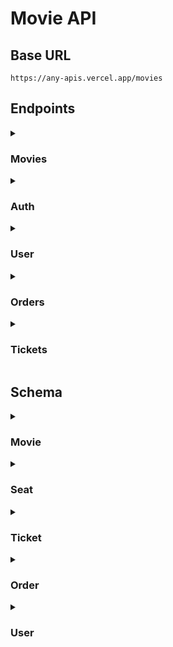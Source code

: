 # Movie API

## Base URL

```
https://any-apis.vercel.app/movies
```

## Endpoints

<details>
  <summary><h3>Movies</h3></summary>

<!-- Start | Get all movies -->

- <details>
    <summary><h4>Get all movies</h4></summary>

  Returns all movies with pagination. You can also search for movies by providing a query parameter.

  ```http
  GET /movies
  ```

  ##### Parameters

  |  Name   |   Type   | Description                  | Required | Default |
  | :-----: | :------: | ---------------------------- | :------: | :-----: |
  | `page`  | `number` | The page number              |   :x:    |   `1`   |
  | `limit` | `number` | The number of items per page |   :x:    |  `10`   |
  | `query` | `string` | The search query             |   :x:    |    -    |

  ##### Success Response

  ```json
  {
    "message": "Movies fetched successfully",
    "page": 1,
    "limit": 2,
    "totalPages": 4,
    "totalData": 8,
    "data": [
      {
        "id": 1,
        "title": "Avatar",
        "description": "A paraplegic marine dispatched to the moon Pandora on a unique mission becomes torn between following his orders and protecting the world he feels is his home.",
        "price": 10000,
        "releaseDate": "2009-12-18T00:00:00.000Z",
        "ageRating": 13,
        "poster": "https://ia.media-imdb.com/images/M/MV5BMTYwOTEwNjAzMl5BMl5BanBnXkFtZTcwODc5MTUwMw@@._V1_SX300.jpg",
        "seats": [
          {
            "id": 1,
            "number": 2,
            "isReserved": true,
            "movieId": 1,
            "createdAt": "2024-06-06T17:49:28.854Z",
            "updatedAt": "2024-06-06T17:49:28.854Z"
          },
          {
            "id": 2,
            "number": 3,
            "isReserved": true,
            "movieId": 1,
            "createdAt": "2024-06-06T17:49:28.876Z",
            "updatedAt": "2024-06-06T17:49:28.876Z"
          },
        ],
        "createdAt": "2024-06-06T12:00:26.003Z",
        "updatedAt": "2024-06-06T12:00:26.003Z"
      },
      {
        "id": 2,
        "title": "I Am Legend",
        "description": "Years after a plague kills most of humanity and transforms the rest into monsters, the sole survivor in New York City struggles valiantly to find a cure.",
        "price": 10000,
        "releaseDate": "2007-12-14T00:00:00.000Z",
        "ageRating": 13,
        "poster": "https://m.media-amazon.com/images/M/MV5BYTE1ZTBlYzgtNmMyNS00ZTQ2LWE4NjEtZjUxNDJkNTg2MzlhXkEyXkFqcGdeQXVyNjU0OTQ0OTY@._V1_.jpg",
        "seats": [
          {
            "id": 3,
            "number": 4,
            "isReserved": true,
            "movieId": 2,
            "createdAt": "2024-06-06T17:50:46.676Z",
            "updatedAt": "2024-06-06T17:50:46.676Z"
          },
          {
            "id": 4,
            "number": 5,
            "isReserved": true,
            "movieId": 2,
            "createdAt": "2024-06-06T17:50:46.715Z",
            "updatedAt": "2024-06-06T17:50:46.715Z"
          }
        ]
        "createdAt": "2024-06-01T17:29:39.301Z",
        "updatedAt": "2024-06-01T17:29:39.301Z"
      }
    ]
  }
  ```

  </details>

<!-- End | Get all movies -->

<!-- Start | Get a movie -->

- <details>
    <summary><h4>Get a movie</h4></summary>

  Returns a movie by its ID.

  ```http
  GET /movies/:id
  ```

  ##### Parameters

  | Name |   Type   | Description  |      Required      | Default |
  | :--: | :------: | ------------ | :----------------: | :-----: |
  | `id` | `number` | The movie ID | :heavy_check_mark: |    -    |

  ##### Success Response

  ```json
  {
    "message": "Movie fetched successfully",
    "data": {
      "id": 1,
      "title": "Avatar",
      "description": "A paraplegic marine dispatched to the moon Pandora on a unique mission becomes torn between following his orders and protecting the world he feels is his home.",
      "price": 10000,
      "releaseDate": "2009-12-18T00:00:00.000Z",
      "ageRating": 13,
      "poster": "https://ia.media-imdb.com/images/M/MV5BMTYwOTEwNjAzMl5BMl5BanBnXkFtZTcwODc5MTUwMw@@._V1_SX300.jpg",
      "seats": [
        {
          "id": 1,
          "number": 2,
          "isReserved": true,
          "movieId": 1,
          "createdAt": "2024-06-06T17:49:28.854Z",
          "updatedAt": "2024-06-06T17:49:28.854Z"
        },
        {
          "id": 2,
          "number": 3,
          "isReserved": true,
          "movieId": 1,
          "createdAt": "2024-06-06T17:49:28.876Z",
          "updatedAt": "2024-06-06T17:49:28.876Z"
        }
      ],
      "createdAt": "2024-06-06T12:00:26.003Z",
      "updatedAt": "2024-06-06T12:00:26.003Z"
    }
  }
  ```

  ##### Error Response

  - Movie not found

    **Status:** 404\
     **Status Text:** Movie not found

  </details>

<!-- End | Get a movie -->

<!-- Start | Get seats movie -->

- <details>
    <summary><h4>Get seats of a movie</h4></summary>

  Returns seats of a movie.

  ```http
  GET /movies/:id/seats
  ```

  ##### Parameters

  | Name |   Type   | Description  |      Required      | Default |
  | :--: | :------: | ------------ | :----------------: | :-----: |
  | `id` | `number` | The movie ID | :heavy_check_mark: |    -    |

  ##### Success Response

  ```json
  {
    "message": "Movie fetched successfully",
    "data": {
      "id": 1,
      "title": "Avatar",
      "description": "A paraplegic marine dispatched to the moon Pandora on a unique mission becomes torn between following his orders and protecting the world he feels is his home.",
      "price": 10000,
      "releaseDate": "2009-12-18T00:00:00.000Z",
      "ageRating": 13,
      "poster": "https://ia.media-imdb.com/images/M/MV5BMTYwOTEwNjAzMl5BMl5BanBnXkFtZTcwODc5MTUwMw@@._V1_SX300.jpg",
      "seats": [
        {
          "id": 1,
          "number": 2,
          "isReserved": true,
          "movieId": 1,
          "createdAt": "2024-06-06T17:49:28.854Z",
          "updatedAt": "2024-06-06T17:49:28.854Z"
        },
        {
          "id": 2,
          "number": 3,
          "isReserved": true,
          "movieId": 1,
          "createdAt": "2024-06-06T17:49:28.876Z",
          "updatedAt": "2024-06-06T17:49:28.876Z"
        }
      ],
      "createdAt": "2024-06-06T12:00:26.003Z",
      "updatedAt": "2024-06-06T12:00:26.003Z"
    }
  }
  ```

  ##### Error Response

  - Movie not found

    **Status:** 404\
    **Status Text:** Movie not found

  </details>

<!-- End | Get seats movie -->

<!-- Start | Books seats of a movie -->

- <details>
    <summary><h4>Books seats of a movie</h4></summary>

  Books seats of a movie.

  ```http
  POST /movies/:id/seats
  ```

  ##### Parameters

  | Name |   Type   | Description  |      Required      | Default |
  | :--: | :------: | ------------ | :----------------: | :-----: |
  | `id` | `number` | The movie ID | :heavy_check_mark: |    -    |

  ##### Header

  **Authorization:** `Bearer <token>`\
  **Content-Type:** `application/json`

  ##### Body

  |  Name   |    Type    | Description            |      Required      | Default |
  | :-----: | :--------: | ---------------------- | :----------------: | :-----: |
  | `seats` | `number[]` | Seat number to reserve | :white_check_mark: |    -    |

  ##### Success Response

  ```json
  {
    "message": "Success",
    "data": {
      "id": 3,
      "total": 20000,
      "tickets": [
        {
          "id": 11,
          "isCancelled": false,
          "seatId": 11,
          "seat": {
            "id": 11,
            "number": 20,
            "isReserved": true,
            "movieId": 1,
            "movie": {
              "id": 1,
              "title": "Avatar",
              "description": "A paraplegic marine dispatched to the moon Pandora on a unique mission becomes torn between following his orders and protecting the world he feels is his home.",
              "price": 10000,
              "releaseDate": "2009-12-18T00:00:00.000Z",
              "ageRating": 13,
              "poster": "https://ia.media-imdb.com/images/M/MV5BMTYwOTEwNjAzMl5BMl5BanBnXkFtZTcwODc5MTUwMw@@._V1_SX300.jpg",
              "createdAt": "2024-06-16T09:16:30.257Z",
              "updatedAt": "2024-06-16T09:16:30.257Z"
            },
            "createdAt": "2024-06-16T09:22:44.932Z",
            "updatedAt": "2024-06-16T09:22:44.932Z"
          },
          "orderId": 3,
          "createdAt": "2024-06-16T09:22:45.088Z",
          "updatedAt": "2024-06-16T09:22:45.088Z"
        },
        {
          "id": 12,
          "isCancelled": false,
          "seatId": 12,
          "seat": {
            "id": 12,
            "number": 21,
            "isReserved": true,
            "movieId": 1,
            "movie": {
              "id": 1,
              "title": "Avatar",
              "description": "A paraplegic marine dispatched to the moon Pandora on a unique mission becomes torn between following his orders and protecting the world he feels is his home.",
              "price": 10000,
              "releaseDate": "2009-12-18T00:00:00.000Z",
              "ageRating": 13,
              "poster": "https://ia.media-imdb.com/images/M/MV5BMTYwOTEwNjAzMl5BMl5BanBnXkFtZTcwODc5MTUwMw@@._V1_SX300.jpg",
              "createdAt": "2024-06-16T09:16:30.257Z",
              "updatedAt": "2024-06-16T09:16:30.257Z"
            },
            "createdAt": "2024-06-16T09:22:45.285Z",
            "updatedAt": "2024-06-16T09:22:45.285Z"
          },
          "orderId": 3,
          "createdAt": "2024-06-16T09:22:45.391Z",
          "updatedAt": "2024-06-16T09:22:45.391Z"
        }
      ],
      "userId": 1,
      "user": {
        "id": 1,
        "name": "Fauzan",
        "username": "fauzan",
        "email": "fauzan@email.com",
        "birthDate": "2003-10-04T00:00:00.000Z",
        "balance": 0,
        "createdAt": "2024-06-16T09:16:30.542Z",
        "updatedAt": "2024-06-16T09:22:44.827Z"
      },
      "createdAt": "2024-06-16T09:22:44.842Z",
      "updatedAt": "2024-06-16T09:22:44.842Z"
    }
  }
  ```

  ##### Error Response

  - Token not provided

    **Status:** 401\
    **Status Text:** Token not provided

  - User not found

    **Status:** 401\
    **Status Text:** User not found

  - Movie not found

    **Status:** 404\
    **Status Text:** Movie not found

  - Balance not enough

    **Status:** 400\
    **Status Text:** Balance not enough

  - Provided invalid or empty seats

    **Status:** 400\
    **Status Text:** Invalid seats

  - Seat's already reserved

    **Status:** 400\
    **Status Text:** Seat 1 of movie Avatar is already reserved

  </details>

<!-- End | Books seats of a movie -->

</details>

<details>
  <summary><h3>Auth</h3></summary>

<!-- Start | Login -->

- <details>
    <summary><h4>Login</h4></summary>

  Authenticating user

  ```http
  POST /login
  ```

  ##### Header

  **Content-Type:** `application/json`

  ##### Body

  |    Name    |   Type   | Description |      Required      | Default |
  | :--------: | :------: | ----------- | :----------------: | :-----: |
  | `username` | `string` | Username    | :white_check_mark: |    -    |
  | `password` | `string` | Password    | :white_check_mark: |    -    |

  ##### Success Response

  ```json
  {
    "message": "User login successfully",
    "data": "eyJhbGciOiJIUzI1NiIsInR5cCI6IkpXVCJ9.eyJpZCI6MSwiaWF0IjoxNzE3NTkyMjI3fQ.6NPkITZXL88T7KiGGDFZmUvO0glw7FodkqACRZiC0dg"
  }
  ```

  ##### Error Response

  - Invalid username or password

    **Status:** 401\
    **Status Text:** Invalid username or password

  </details>

<!-- End | Login -->

<!-- Start | Register -->

- <details>
    <summary><h4>Register</h4></summary>

  Registering a new user

  ```http
  POST /register
  ```

  ##### Header

  **Content-Type:** `application/json`

  ##### Body

  |    Name     |   Type   | Description |      Required      | Default |
  | :---------: | :------: | ----------- | :----------------: | :-----: |
  |   `name`    | `string` | Name        | :white_check_mark  |    -    |
  | `username`  | `string` | Username    | :white_check_mark: |    -    |
  |   `email`   | `string` | Email       | :white_check_mark: |    -    |
  | `password`  | `string` | Password    | :white_check_mark: |    -    |
  | `birthDate` | `string` | Birth date  | :white_check_mark: |    -    |

  ##### Success Response

  ```json
  {
    "message": "User created successfully",
    "data": {
      "id": 2,
      "name": "Malik Matoha",
      "username": "malik",
      "email": "malik@email.com",
      "birthDate": "2003-10-04T00:00:00.000Z",
      "balance": 100000,
      "orders": [],
      "createdAt": "2024-06-06T11:39:52.427Z",
      "updatedAt": "2024-06-06T11:39:52.427Z"
    }
  }
  ```

  ##### Error Response

  - Empty fields

    **Status:** 400\
    **Status Text:** All fields are required

  - Username already taken

    **Status:** 400\
    **Status Text:** Username is already taken

  - Email already taken

    **Status:** 400\
    **Status Text:** Email is already taken

  </details>

<!-- End | Register -->

</details>

<details>
  <summary><h3>User</h3></summary>

<!-- Start | Profile -->

- <details>
    <summary><h4>Profile</h4></summary>

  Returns the user profile

  ```http
  GET /me
  ```

  ##### Headers

  **Authorization:** `Bearer <token>`

  ##### Success Response

  ```json
  {
    "message": "User fetched successfully",
    "data": {
      "id": 1,
      "name": "Fauzan",
      "username": "fauzan",
      "email": "fauzan@email.com",
      "birthDate": "2003-10-04T00:00:00.000Z",
      "balance": 100000,
      "orders": [],
      "createdAt": "2024-06-06T11:17:43.794Z",
      "updatedAt": "2024-06-06T11:17:43.794Z"
    }
  }
  ```

  ##### Error Response

  - Token not provided

    **Status:** 401\
    **Status Text:** Token not provided

  - User not found

    **Status:** 401\
    **Status Text:** User not found

  </details>

<!-- End | Profile -->

</details>

<details>
  <summary><h3>Orders</h3></summary>

<!-- Start | Get all orders -->

- <details>
    <summary><h4>Get all orders</h4></summary>

  Returns all orders.

  ```http
  GET /orders
  ```

  ##### Header

  **Authorization:** `Bearer <token>`

  ##### Success Response

  ```json
  {
    "message": "Orders fetched successfully",
    "data": [
      {
        "id": 1,
        "tickets": [
          {
            "id": 1,
            "isCancelled": false,
            "seatId": 1,
            "seat": {
              "id": 1,
              "number": 4,
              "isReserved": true,
              "movieId": 2,
              "movie": {
                "id": 2,
                "title": "I Am Legend",
                "description": "Years after a plague kills most of humanity and transforms the rest into monsters, the sole survivor in New York City struggles valiantly to find a cure.",
                "price": 10000,
                "releaseDate": "2007-12-14T00:00:00.000Z",
                "ageRating": 13,
                "poster": "https://m.media-amazon.com/images/M/MV5BYTE1ZTBlYzgtNmMyNS00ZTQ2LWE4NjEtZjUxNDJkNTg2MzlhXkEyXkFqcGdeQXVyNjU0OTQ0OTY@._V1_.jpg",
                "createdAt": "2024-06-10T08:14:50.737Z",
                "updatedAt": "2024-06-10T08:14:50.737Z"
              },
              "tickets": [
                {
                  "id": 1,
                  "isCancelled": false,
                  "seatId": 1,
                  "orderId": 1,
                  "createdAt": "2024-06-10T10:48:29.778Z",
                  "updatedAt": "2024-06-10T10:48:29.778Z"
                }
              ],
              "createdAt": "2024-06-10T10:48:29.774Z",
              "updatedAt": "2024-06-10T10:48:29.774Z"
            },
            "orderId": 1,
            "createdAt": "2024-06-10T10:48:29.778Z",
            "updatedAt": "2024-06-10T10:48:29.778Z"
          },
          {
            "id": 2,
            "isCancelled": false,
            "seatId": 2,
            "seat": {
              "id": 2,
              "number": 5,
              "isReserved": true,
              "movieId": 2,
              "movie": {
                "id": 2,
                "title": "I Am Legend",
                "description": "Years after a plague kills most of humanity and transforms the rest into monsters, the sole survivor in New York City struggles valiantly to find a cure.",
                "price": 10000,
                "releaseDate": "2007-12-14T00:00:00.000Z",
                "ageRating": 13,
                "poster": "https://m.media-amazon.com/images/M/MV5BYTE1ZTBlYzgtNmMyNS00ZTQ2LWE4NjEtZjUxNDJkNTg2MzlhXkEyXkFqcGdeQXVyNjU0OTQ0OTY@._V1_.jpg",
                "createdAt": "2024-06-10T08:14:50.737Z",
                "updatedAt": "2024-06-10T08:14:50.737Z"
              },
              "tickets": [
                {
                  "id": 2,
                  "isCancelled": false,
                  "seatId": 2,
                  "orderId": 1,
                  "createdAt": "2024-06-10T10:48:29.792Z",
                  "updatedAt": "2024-06-10T10:48:29.792Z"
                }
              ],
              "createdAt": "2024-06-10T10:48:29.784Z",
              "updatedAt": "2024-06-10T10:48:29.784Z"
            },
            "orderId": 1,
            "createdAt": "2024-06-10T10:48:29.792Z",
            "updatedAt": "2024-06-10T10:48:29.792Z"
          }
        ],
        "userId": 1,
        "user": {
          "id": 1,
          "name": "Fauzan Radji",
          "username": "fauzan",
          "email": "fauzan@email.com",
          "birthDate": "2024-06-10T00:00:00.000Z",
          "balance": 100000,
          "createdAt": "2024-06-10T11:38:37.220Z",
          "updatedAt": "2024-06-10T11:38:37.220Z"
        },
        "createdAt": "2024-06-10T10:48:29.770Z",
        "updatedAt": "2024-06-10T10:48:29.770Z"
      }
    ]
  }
  ```

  ##### Error Response

  - Token not provided

    **Status:** 401\
    **Status Text:** Token not provided

  - User not found

    **Status:** 401\
    **Status Text:** User not found

  </details>

<!-- End | Get all orders -->

<!-- Start | Get an order -->

- <details>
    <summary><h4>Get an order</h4></summary>

  Returns an order by its ID.

  ```http
  GET /orders/:id
  ```

  ##### Parameters

  | Name |   Type   | Description |      Required      | Default |
  | :--: | :------: | ----------- | :----------------: | :-----: |
  | `id` | `number` | Order ID    | :heavy_check_mark: |    -    |

  ##### Header

  **Authorization:** `Bearer <token>`

  ##### Success Response

  ```json
  {
    "message": "Order fetched successfully",
    "data": {
      "id": 1,
      "total": 100000,
      "tickets": [
        {
          "id": 1,
          "isCancelled": false,
          "seatId": 1,
          "seat": {
            "id": 1,
            "number": 1,
            "isReserved": true,
            "movieId": 1,
            "movie": {
              "id": 1,
              "title": "Avatar",
              "description": "A paraplegic marine dispatched to the moon Pandora on a unique mission becomes torn between following his orders and protecting the world he feels is his home.",
              "price": 10000,
              "releaseDate": "2009-12-18T00:00:00.000Z",
              "ageRating": 13,
              "poster": "https://ia.media-imdb.com/images/M/MV5BMTYwOTEwNjAzMl5BMl5BanBnXkFtZTcwODc5MTUwMw@@._V1_SX300.jpg",
              "createdAt": "2024-06-11T00:43:19.750Z",
              "updatedAt": "2024-06-11T00:43:19.750Z"
            },
            "createdAt": "2024-06-11T00:51:23.470Z",
            "updatedAt": "2024-06-11T00:51:23.470Z"
          },
          "orderId": 1,
          "createdAt": "2024-06-11T00:51:23.481Z",
          "updatedAt": "2024-06-11T00:51:23.481Z"
        }
      ],
      "userId": 1,
      "user": {
        "id": 1,
        "name": "fauzan",
        "username": "fauzan",
        "email": "fauzan@email.com",
        "birthDate": "2024-06-11T00:00:00.000Z",
        "balance": 100000,
        "createdAt": "2024-06-11T00:46:12.151Z",
        "updatedAt": "2024-06-11T00:46:12.151Z"
      },
      "createdAt": "2024-06-11T00:51:23.464Z",
      "updatedAt": "2024-06-11T00:51:23.464Z"
    }
  }
  ```

  ##### Error Response

  - Token not provided

    **Status:** 401\
    **Status Text:** Token not provided

  - User not found

    **Status:** 401\
    **Status Text:** User not found

  - Invalid id or user doesn't have access to the order

    **Status:** 404\
    **Status Text:** Order not found

  </details>

<!-- End | Get an order -->

</details>

<details>
  <summary><h3>Tickets</h3></summary>

<!-- Start | Get all tickets -->

- <details>
  <summary><h4>Get all tickets</h4></summary>

  Returns all tickets.

  ```http
  GET /tickets
  ```

  ##### Header

  **Authorization:** `Bearer <token>`

  ##### Success Response

  ```json
  {
    "message": "Tickets fetched successfully",
    "data": [
      {
        "id": 1,
        "isCancelled": false,
        "seatId": 1,
        "seat": {
          "id": 1,
          "number": 1,
          "isReserved": true,
          "movieId": 1,
          "movie": {
            "id": 1,
            "title": "Avatar",
            "description": "A paraplegic marine dispatched to the moon Pandora on a unique mission becomes torn between following his orders and protecting the world he feels is his home.",
            "price": 10000,
            "releaseDate": "2009-12-18T00:00:00.000Z",
            "ageRating": 13,
            "poster": "https://ia.media-imdb.com/images/M/MV5BMTYwOTEwNjAzMl5BMl5BanBnXkFtZTcwODc5MTUwMw@@._V1_SX300.jpg",
            "createdAt": "2024-06-11T00:43:19.750Z",
            "updatedAt": "2024-06-11T00:43:19.750Z"
          },
          "createdAt": "2024-06-11T00:51:23.470Z",
          "updatedAt": "2024-06-11T00:51:23.470Z"
        },
        "orderId": 1,
        "order": {
          "id": 1,
          "total": 100000,
          "userId": 1,
          "user": {
            "id": 1,
            "name": "fauzan",
            "username": "fauzan",
            "email": "fauzan@email.com",
            "birthDate": "2024-06-11T00:00:00.000Z",
            "balance": 100000,
            "createdAt": "2024-06-11T00:46:12.151Z",
            "updatedAt": "2024-06-11T00:46:12.151Z"
          },
          "createdAt": "2024-06-11T00:51:23.464Z",
          "updatedAt": "2024-06-11T00:51:23.464Z"
        },
        "createdAt": "2024-06-11T00:51:23.481Z",
        "updatedAt": "2024-06-11T00:51:23.481Z"
      }
    ]
  }
  ```

  ##### Error Response

  - Token not provided

    **Status:** 401\
    **Status Text:** Token not provided

  - User not found

    **Status:** 401\
    **Status Text:** User not found

  </details>

<!-- End | Get all tickets -->

<!-- Start | Get a ticket -->

- <details>
  <summary><h4>Get a ticket</h4></summary>

  Returns a ticket by its ID.

  ```http
  GET /tickets/:id
  ```

  ##### Parameters

  | Name |   Type   | Description |      Required      | Default |
  | :--: | :------: | ----------- | :----------------: | :-----: |
  | `id` | `number` | Ticket ID   | :heavy_check_mark: |    -    |

  ##### Header

  **Authorization:** `Bearer <token>`

  ##### Success Response

  ```json
  {
    "message": "Ticket fetched successfully",
    "data": {
      "id": 1,
      "isCancelled": false,
      "seatId": 1,
      "seat": {
        "id": 1,
        "number": 1,
        "isReserved": true,
        "movieId": 1,
        "movie": {
          "id": 1,
          "title": "Avatar",
          "description": "A paraplegic marine dispatched to the moon Pandora on a unique mission becomes torn between following his orders and protecting the world he feels is his home.",
          "price": 10000,
          "releaseDate": "2009-12-18T00:00:00.000Z",
          "ageRating": 13,
          "poster": "https://ia.media-imdb.com/images/M/MV5BMTYwOTEwNjAzMl5BMl5BanBnXkFtZTcwODc5MTUwMw@@._V1_SX300.jpg",
          "createdAt": "2024-06-11T00:43:19.750Z",
          "updatedAt": "2024-06-11T00:43:19.750Z"
        },
        "createdAt": "2024-06-11T00:51:23.470Z",
        "updatedAt": "2024-06-11T00:51:23.470Z"
      },
      "orderId": 1,
      "order": {
        "id": 1,
        "total": 100000,
        "userId": 1,
        "user": {
          "id": 1,
          "name": "fauzan",
          "username": "fauzan",
          "email": "fauzan@email.com",
          "birthDate": "2024-06-11T00:00:00.000Z",
          "balance": 100000,
          "createdAt": "2024-06-11T00:46:12.151Z",
          "updatedAt": "2024-06-11T00:46:12.151Z"
        },
        "createdAt": "2024-06-11T00:51:23.464Z",
        "updatedAt": "2024-06-11T00:51:23.464Z"
      },
      "createdAt": "2024-06-11T00:51:23.481Z",
      "updatedAt": "2024-06-11T00:51:23.481Z"
    }
  }
  ```

  ##### Error Response

  - Token not provided

    **Status:** 401\
    **Status Text:** Token not provided

  - User not found

    **Status:** 401\
    **Status Text:** User not found

  - Invalid id or user doesn't have access to the ticket

    **Status:** 404\
    **Status Text:** Ticket not found

  </details>

<!-- End | Get a ticket -->

<!-- Start | Cancel a ticket -->

- <details>
    <summary><h4>Cancel a ticket</h4></summary>

  Cancel a ticket by its ID.

  ```http
  DELETE /tickets/:id
  ```

  ##### Parameters

  | Name |   Type   | Description |      Required      | Default |
  | :--: | :------: | ----------- | :----------------: | :-----: |
  | `id` | `number` | Ticket ID   | :heavy_check_mark: |    -    |

  ##### Header

  **Authorization:** `Bearer <token>`

  ##### Success Response

  ```json
  {
    "message": "Ticket cancelled and refunded successfully",
    "data": {
      "id": 2,
      "isCancelled": true,
      "seatId": 11,
      "seat": {
        "id": 11,
        "number": 3,
        "isReserved": false,
        "movieId": 4,
        "movie": {
          "id": 4,
          "title": "The Avengers",
          "description": "Earth's mightiest heroes must come together and learn to fight as a team if they are to stop the mischievous Loki and his alien army from enslaving humanity.",
          "price": 10000,
          "releaseDate": "2012-05-04T00:00:00.000Z",
          "ageRating": 13,
          "poster": "https://ia.media-imdb.com/images/M/MV5BMTk2NTI1MTU4N15BMl5BanBnXkFtZTcwODg0OTY0Nw@@._V1_SX300.jpg",
          "createdAt": "2024-06-11T00:43:19.764Z",
          "updatedAt": "2024-06-11T00:43:19.764Z"
        },
        "createdAt": "2024-06-16T08:51:42.442Z",
        "updatedAt": "2024-06-16T09:06:05.062Z"
      },
      "orderId": 2,
      "order": {
        "id": 2,
        "total": 40000,
        "userId": 1,
        "user": {
          "id": 1,
          "name": "fauzan",
          "username": "fauzan",
          "email": "fauzan@email.com",
          "birthDate": "2024-06-11T00:00:00.000Z",
          "balance": 170000,
          "createdAt": "2024-06-11T00:46:12.151Z",
          "updatedAt": "2024-06-16T09:06:05.180Z"
        },
        "createdAt": "2024-06-16T08:51:42.419Z",
        "updatedAt": "2024-06-16T08:51:42.419Z"
      },
      "createdAt": "2024-06-16T08:51:42.518Z",
      "updatedAt": "2024-06-16T08:51:42.518Z"
    }
  }
  ```

  ##### Error Response

  - Token not provided

    **Status:** 401\
    **Status Text:** Token not provided

  - User not found

    **Status:** 401\
    **Status Text:** User not found

  - Invalid id or user doesn't have access to the ticket

    **Status:** 404\
    **Status Text:** Ticket not found

  - Ticket already cancelled

    **Status:** 400\
    **Status Text:** Ticket is already cancelled

  </details>

<!-- End | Cancel a ticket -->

</details>

## Schema

<details>
  <summary><h3>Movie</h3></summary>

```typescript
type Movie = {
  id: number;
  title: string;
  description: string;
  price: number;
  releaseDate: Date;
  ageRating: number;
  poster: string;
  createdAt: string;
  updatedAt: string;

  seats: Seat[];
};
```

</details>

<details>
  <summary><h3>Seat</h3></summary>

```typescript
type Seat = {
  id: number;
  number: number;
  isReserved: boolean;
  createdAt: string;
  updatedAt: string;

  movieId: number;
  movie: Movie;

  tickets: Ticket[];
};
```

</details>

<details>
  <summary><h3>Ticket</h3></summary>

```typescript
type Ticket = {
  id: number;
  isCancelled: boolean;
  createdAt: string;
  updatedAt: string;

  seatId: number;
  seat: Seat;

  orderId: number;
  order: Order;
};
```

</details>

<details>
  <summary><h3>Order</h3></summary>

```typescript
type Order = {
  id: number;
  createdAt: string;
  updatedAt: string;

  tickets: Ticket[];

  userId: number;
  user: User;
};
```

</details>

<details>
  <summary><h3>User</h3></summary>

```typescript
type User = {
  id: number;
  name: string;
  username: string;
  email: string;
  password: number;
  birthDate: Date;
  balance: number;
  createdAt: string;
  updatedAt: string;

  orders: Order[];
};
```

</details>
